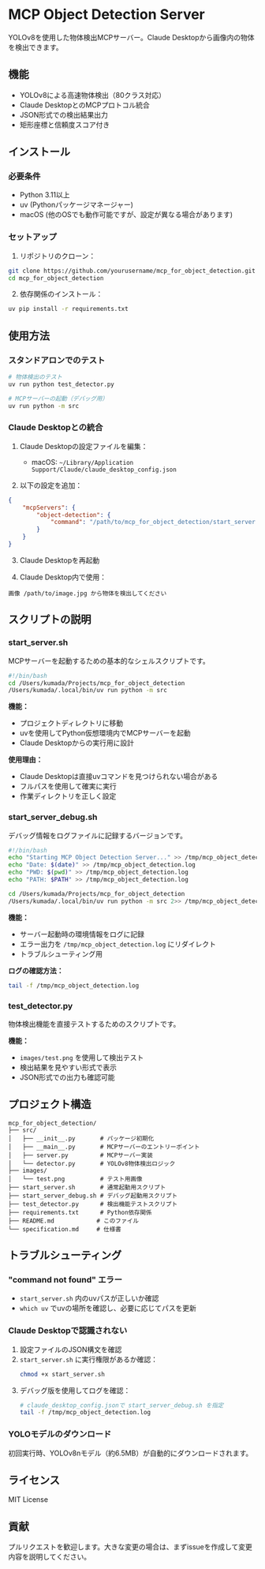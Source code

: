 # MCP Object Detection Server

YOLOv8を使用した物体検出MCPサーバー。Claude Desktopから画像内の物体を検出できます。

## 機能

- YOLOv8による高速物体検出（80クラス対応）
- Claude DesktopとのMCPプロトコル統合
- JSON形式での検出結果出力
- 矩形座標と信頼度スコア付き

## インストール

### 必要条件

- Python 3.11以上
- uv (Pythonパッケージマネージャー)
- macOS (他のOSでも動作可能ですが、設定が異なる場合があります)

### セットアップ

1. リポジトリのクローン：
```bash
git clone https://github.com/yourusername/mcp_for_object_detection.git
cd mcp_for_object_detection
```

2. 依存関係のインストール：
```bash
uv pip install -r requirements.txt
```

## 使用方法

### スタンドアロンでのテスト

```bash
# 物体検出のテスト
uv run python test_detector.py

# MCPサーバーの起動（デバッグ用）
uv run python -m src
```

### Claude Desktopとの統合

1. Claude Desktopの設定ファイルを編集：
   - macOS: `~/Library/Application Support/Claude/claude_desktop_config.json`

2. 以下の設定を追加：
```json
{
    "mcpServers": {
        "object-detection": {
            "command": "/path/to/mcp_for_object_detection/start_server.sh"
        }
    }
}
```

3. Claude Desktopを再起動

4. Claude Desktop内で使用：
```
画像 /path/to/image.jpg から物体を検出してください
```

## スクリプトの説明

### start_server.sh

MCPサーバーを起動するための基本的なシェルスクリプトです。

```bash
#!/bin/bash
cd /Users/kumada/Projects/mcp_for_object_detection
/Users/kumada/.local/bin/uv run python -m src
```

**機能：**
- プロジェクトディレクトリに移動
- uvを使用してPython仮想環境内でMCPサーバーを起動
- Claude Desktopからの実行用に設計

**使用理由：**
- Claude Desktopは直接uvコマンドを見つけられない場合がある
- フルパスを使用して確実に実行
- 作業ディレクトリを正しく設定

### start_server_debug.sh

デバッグ情報をログファイルに記録するバージョンです。

```bash
#!/bin/bash
echo "Starting MCP Object Detection Server..." >> /tmp/mcp_object_detection.log
echo "Date: $(date)" >> /tmp/mcp_object_detection.log
echo "PWD: $(pwd)" >> /tmp/mcp_object_detection.log
echo "PATH: $PATH" >> /tmp/mcp_object_detection.log

cd /Users/kumada/Projects/mcp_for_object_detection
/Users/kumada/.local/bin/uv run python -m src 2>> /tmp/mcp_object_detection.log
```

**機能：**
- サーバー起動時の環境情報をログに記録
- エラー出力を `/tmp/mcp_object_detection.log` にリダイレクト
- トラブルシューティング用

**ログの確認方法：**
```bash
tail -f /tmp/mcp_object_detection.log
```

### test_detector.py

物体検出機能を直接テストするためのスクリプトです。

**機能：**
- `images/test.png` を使用して検出テスト
- 検出結果を見やすい形式で表示
- JSON形式での出力も確認可能

## プロジェクト構造

```
mcp_for_object_detection/
├── src/
│   ├── __init__.py       # パッケージ初期化
│   ├── __main__.py       # MCPサーバーのエントリーポイント
│   ├── server.py         # MCPサーバー実装
│   └── detector.py       # YOLOv8物体検出ロジック
├── images/
│   └── test.png          # テスト用画像
├── start_server.sh       # 通常起動用スクリプト
├── start_server_debug.sh # デバッグ起動用スクリプト
├── test_detector.py      # 検出機能テストスクリプト
├── requirements.txt      # Python依存関係
├── README.md            # このファイル
└── specification.md     # 仕様書
```

## トラブルシューティング

### "command not found" エラー

- `start_server.sh` 内のuvパスが正しいか確認
- `which uv` でuvの場所を確認し、必要に応じてパスを更新

### Claude Desktopで認識されない

1. 設定ファイルのJSON構文を確認
2. `start_server.sh` に実行権限があるか確認：
   ```bash
   chmod +x start_server.sh
   ```
3. デバッグ版を使用してログを確認：
   ```bash
   # claude_desktop_config.jsonで start_server_debug.sh を指定
   tail -f /tmp/mcp_object_detection.log
   ```

### YOLOモデルのダウンロード

初回実行時、YOLOv8nモデル（約6.5MB）が自動的にダウンロードされます。

## ライセンス

MIT License

## 貢献

プルリクエストを歓迎します。大きな変更の場合は、まずissueを作成して変更内容を説明してください。